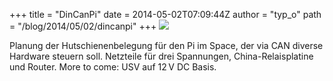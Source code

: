 +++
title = "DinCanPi"
date = 2014-05-02T07:09:44Z
author = "typ_o"
path = "/blog/2014/05/02/dincanpi"
+++
[![](/media/dinpi.serendipityThumb.jpg)](/media/dinpi.jpg)

Planung der Hutschienenbelegung für den Pi im Space, der via CAN diverse
Hardware steuern soll. Netzteile für drei Spannungen,
China-Relaisplatine und Router. More to come: USV auf 12 V DC Basis.
